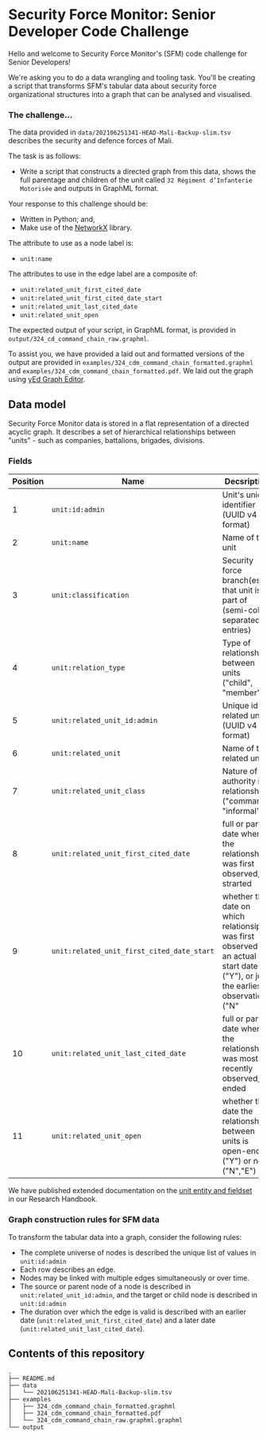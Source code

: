 # Security Force Monitor: Senior Developer Code Challenge

Hello and welcome to Security Force Monitor's (SFM) code challenge for Senior Developers!

We're asking you to do a data wrangling and tooling task. You'll be creating a script that transforms SFM's tabular data about security force organizational structures into a graph that can be analysed and visualised.

### The challenge...

The data provided in `data/202106251341-HEAD-Mali-Backup-slim.tsv` describes the security and defence forces of Mali. 

The task is as follows:

- Write a script that constructs a directed graph from this data, shows the full parentage and children of the unit called `32 Régiment d’Infanterie Motorisée` and outputs in GraphML format.

Your response to this challenge should be:

- Written in Python; and,
- Make use of the [NetworkX](https://networkx.org/) library.

The attribute to use as a node label is:

 - `unit:name`

The attributes to use in the edge label are a composite of:

 - `unit:related_unit_first_cited_date`
 - `unit:related_unit_first_cited_date_start`
 - `unit:related_unit_last_cited_date`
 - `unit:related_unit_open`
 
The expected output of your script, in GraphML format, is provided in `output/324_cd_command_chain_raw.graphml`. 

To assist you, we have provided a laid out and formatted versions of the output are provided in `examples/324_cdm_command_chain_formatted.graphml` and `examples/324_cdm_command_chain_formatted.pdf`. We laid out the graph using [yEd Graph Editor](https://www.yworks.com/products/yed).

## Data model

Security Force Monitor data is stored in a flat representation of a directed acyclic graph. It describes a set of hierarchical relationships between "units" - such as companies, battalions, brigades, divisions. 

### Fields

Position|Name|Decsription
---|---|---
1|`unit:id:admin`|Unit's unique identifier (UUID v4 format)|
2|`unit:name`|Name of the unit|
3|`unit:classification`|Security force branch(es) that unit is part of (semi-colon separated entries)|
4|`unit:relation_type`|Type of relationship between units ("child", "member")|
5|`unit:related_unit_id:admin`|Unique id of related unit (UUID v4 format)|
6|`unit:related_unit`|Name of the related unit|
7|`unit:related_unit_class`|Nature of authority in relationship ("command", "informal")
8|`unit:related_unit_first_cited_date`|full or partial date when the relationship was first observed, or strarted|
9|`unit:related_unit_first_cited_date_start`|whether the date on which relationsip was first observed is an actual start date ("Y"), or just the earliest observation ("N"|
10|`unit:related_unit_last_cited_date`|full or partial date when the relationship was most recently observed, or ended|
11|`unit:related_unit_open`|whether the date the relationship between units is open-ended ("Y") or not ("N","E")|

We have published extended documentation on the [unit entity and fieldset](https://help.securityforcemonitor.org/en/latest/units.html) in our Research Handbook.

### Graph construction rules for SFM data

To transform the tabular data into a graph, consider the following rules:

- The complete universe of nodes is described the unique list of values in `unit:id:admin`
- Each row describes an edge.
- Nodes may be linked with multiple edges simultaneously or over time.
- The source or parent node of a node is described in `unit:related_unit_id:admin`, and the target or child node is described in `unit:id:admin`
- The duration over which the edge is valid is described with an earlier date (`unit:related_unit_first_cited_date`) and a later date (`unit:related_unit_last_cited_date`).

## Contents of this repository

```
.
├── README.md
├── data
│   └── 202106251341-HEAD-Mali-Backup-slim.tsv
├── examples
│   ├── 324_cdm_command_chain_formatted.graphml
│   ├── 324_cdm_command_chain_formatted.pdf
│   └── 324_cdm_command_chain_raw.graphml.graphml
└── output

```
